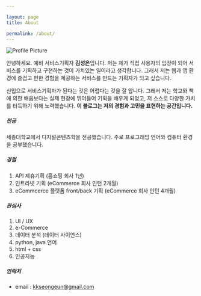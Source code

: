 ```yaml
---

layout: page
title: About

permalink: /about/
---
```


<img src="{{ site.baseurl }}/assets/profile.jpg" title="Profile Picture" class="profile">

안녕하세요.
예비 서비스기획자 **김성은**입니다.
저는 제가 직접 사용자의 입장이 되어 서비스를 기획하고 구현하는 것이 가치있는 일이라고 생각합니다.
그래서 저는 웹과 앱 환경에 즐겁고 편한 경험을 제공하는 서비스를 만드는 기획자가 되고 싶습니다.

신입으로 서비스기획자가 된다는 것은 어렵다는 것을 잘 압니다.
그래서 저는 학교와 책에 의한 배움보다는 실제 현장에 뛰어들어 기획을 배우게 되었고,
저 스스로 다양한 가치를 터득하기 위해 노력했습니다. **이 블로그는 저의 경험과 고민을 표현하는 공간입니다.**

##### 전공
세종대학교에서 디지털콘텐츠학을 전공했습니다. 주로 프로그래밍 언어와 컴퓨터 환경을 공부했습니다.

##### 경험
1. API 제휴기획 (홈쇼핑 회사 1년)
2. 인트라넷 기획 (eCommerce 회사 인턴 2개월)
3. eCommcerce 플랫폼 front/back 기획 (eCommerce 회사 인턴 4개월)

##### 관심사
1. UI / UX
2. e-Commerce
3. 데이터 분석 (데이터 사이언스)
4. python, java 언어
5. html + css
6. 인공지능

##### 연락처
- email : kkseongeun@gmail.com